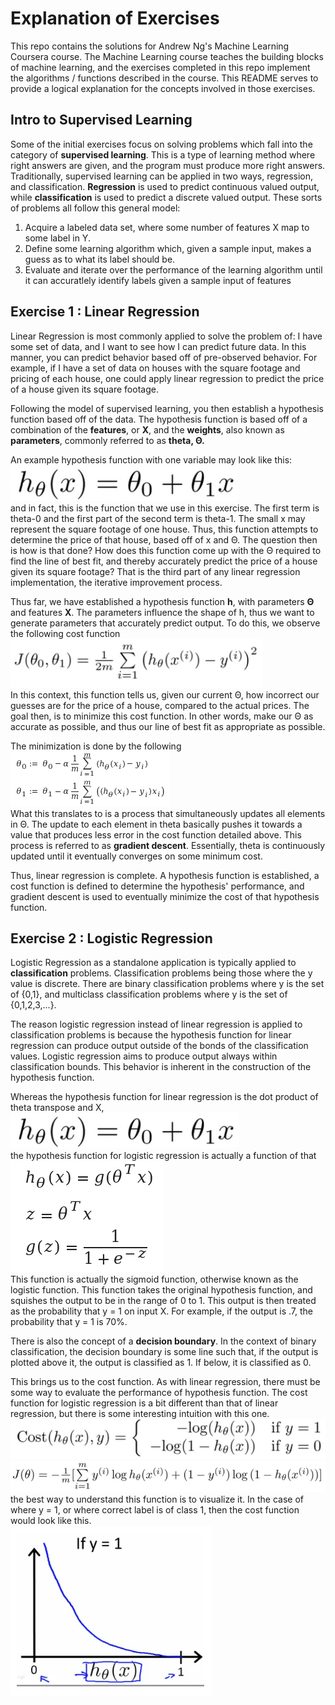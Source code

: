 Explanation of Exercises 
=======
This repo contains the solutions for Andrew Ng's Machine Learning Coursera course.
The Machine Learning course teaches the building blocks of machine learning,
and the exercises completed in this repo implement the algorithms / functions
described in the course. This README serves to provide a logical explanation 
for the concepts involved in those exercises.

## Intro to Supervised Learning
Some of the initial exercises focus on solving problems which fall into the
category of **supervised learning**. This is a type of learning method where
right answers are given, and the program must produce more right answers.
Traditionally, supervised learning can be applied in two ways, regression,
and classification. **Regression** is used to predict continuous valued output,
while **classification** is used to predict a discrete valued output.
These sorts of problems all follow this general model:   
1. Acquire a labeled data set, where some number of features X map to some 
label in Y. 
2. Define some learning algorithm which, given a sample input, makes a guess
as to what its label should be.
3. Evaluate and iterate over the performance of the learning algorithm until it
can accuratlely identify labels given a sample input of features

## Exercise 1 : Linear Regression
Linear Regression is most commonly applied to solve the problem of: I have some
set of data, and I want to see how I can predict future data. In
this manner, you can predict behavior based off of pre-observed behavior. For
example, if I have a set of data on houses with the square footage and pricing
of each house, one could apply linear regression to predict the price of a house
given its square footage.

Following the model of supervised learning, you then establish a hypothesis 
function based off of the data. The hypothesis function is based off of a 
combination of the **features**, or **X**, and the **weights**, also known as
**parameters**, commonly referred to as **theta, Θ.**

An example hypothesis function with one variable may look like this:  
![Image](./images/linear_hypothesis.png "icon")  
and in fact, this is the function that we use in this exercise. The first term
is theta-0 and the first part of the second term is theta-1. The small x may
represent the square footage of one house. Thus, this function attempts to 
determine the price of that house, based off of x and Θ. The question then is
how is that done? How does this function come up with the Θ required to find
the line of best fit, and thereby accurately predict the price of a house given
its square footage? That is the third part of any linear regression implementation,
the iterative improvement process.

Thus far, we have established a hypothesis function **h**, with parameters **Θ** 
and features **X**. The parameters influence the shape of h, thus we want to 
generate parameters that accurately predict output. To do this, we observe the
following cost function  
![Image](./images/linear_cost.png "icon")   
In this context, this function tells us, given our current Θ, how incorrect
our guesses are for the price of a house, compared to the actual prices. The 
goal then, is to minimize this cost function. In other words, make our Θ as 
accurate as possible, and thus our line of best fit as appropriate as possible.

The minimization is done by the following  
![Image](./images/linear_gradient_descent.png "icon")  
What this translates to is a process that simultaneously updates all elements
in Θ. The update to each element in theta basically pushes it towards a value
that produces less error in the cost function detailed above. This process is 
referred to as **gradient descent**. Essentially, theta is continuously updated
until it eventually converges on some minimum cost.

Thus, linear regression is complete. A hypothesis function is established, a
cost function is defined to determine the hypothesis' performance, and gradient
descent is used to eventually minimize the cost of that hypothesis function.  

## Exercise 2 : Logistic Regression
Logistic Regression as a standalone application is typically applied to
**classification** problems. Classification problems being those where the y value 
is discrete. There are binary classification problems where y is the set of {0,1},
and multiclass classification problems where y is the set of {0,1,2,3,...}. 

The reason logistic regression instead of linear regression is applied to 
classification problems is because the hypothesis function for linear regression
can produce output outside of the bonds of the classification values. Logistic
regression aims to produce output always within classification bounds. This 
behavior is inherent in the construction of the hypothesis function.

Whereas the hypothesis function for linear regression is the dot product of 
theta transpose and X,  
![Image](./images/linear_hypothesis.png "icon")  
the hypothesis function for logistic regression is actually a function of that   
![Image](./images/logistic_hypothesis.png "icon")  
This function is actually the sigmoid function, otherwise known as the logistic
function. This function takes the original hypothesis function, and squishes the
output to be in the range of 0 to 1. This output is then treated as the probability 
that y = 1 on input X. For example, if the output is .7, the probability that
y = 1 is 70%. 

There is also the concept of a **decision boundary**. In the context of binary
classification, the decision boundary is some line such that, if the output is
plotted above it, the output is classified as 1. If below, it is classified as 0.

This brings us to the cost function. As with linear regression, there must be
some way to evaluate the performance of hypothesis function. The cost function
for logistic regression is a bit different than that of linear regression, but
there is some interesting intuition with this one.  
![Image](./images/logistic_cost1.png "icon")  
![Image](./images/logistic_cost2.png "icon")  
the best way to understand this function is to visualize it. In the case of
where y = 1, or where correct label is of class 1, then the cost function
would look like this.  
![Image](./images/logistic_cost_intuition1.png "icon")  


